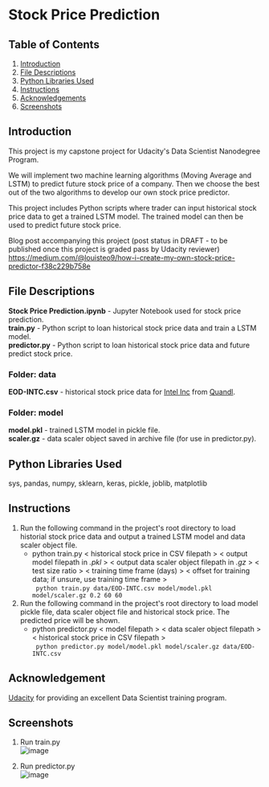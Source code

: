 # Stock Price Prediction
## Table of Contents
1. [Introduction](https://github.com/louisteo9/stock-price-prediction/blob/main/README.md#introduction)
2. [File Descriptions](https://github.com/louisteo9/stock-price-prediction/blob/main/README.md#file-descriptions)
3. [Python Libraries Used](https://github.com/louisteo9/stock-price-prediction/blob/main/README.md#python-libraries-used)
4. [Instructions](https://github.com/louisteo9/stock-price-prediction/blob/main/README.md#instructions)
5. [Acknowledgements](https://github.com/louisteo9/stock-price-prediction/blob/main/README.md#acknowledgement)
6. [Screenshots](https://github.com/louisteo9/stock-price-prediction/blob/main/README.md#screenshots)

## Introduction
This project is my capstone project for Udacity's Data Scientist Nanodegree Program.

We will implement two machine learning algorithms (Moving Average and LSTM) to predict future stock price of a company. Then we choose the best out of the two algorithms to develop our own stock price predictor.

This project includes Python scripts where trader can input historical stock price data to get a trained LSTM model. The trained model can then be used to predict future stock price.

Blog post accompanying this project (post status in DRAFT - to be published once this project is graded pass by Udacity reviewer)<br/>
https://medium.com/@louisteo9/how-i-create-my-own-stock-price-predictor-f38c229b758e

## File Descriptions
**Stock Price Prediction.ipynb** - Jupyter Notebook used for stock price prediction.<br/>
**train.py** - Python script to loan historical stock price data and train a LSTM model.<br/>
**predictor.py** - Python script to loan historical stock price data and future predict stock price.

### Folder: data
**EOD-INTC.csv** - historical stock price data for [Intel Inc](https://www.quandl.com/data/EOD/INTC-Intel-Corporation-INTC-Stock-Prices-Dividends-and-Splits) from [Quandl](https://www.quandl.com/).

### Folder: model
**model.pkl** - trained LSTM model in pickle file.<br/>
**scaler.gz** - data scaler object saved in archive file (for use in predictor.py).

## Python Libraries Used
sys, pandas, numpy, sklearn, keras, pickle, joblib, matplotlib

## Instructions
1. Run the following command in the project's root directory to load historial stock price data and output a trained LSTM model and data scaler object file.<br/>
    - python train.py < historical stock price in CSV filepath > < output model filepath in *.pkl* > < output data scaler object filepath in *.gz* > < test size ratio > < training time frame (days) > < offset for training data; if unsure, use training time frame ><br/>
      ` python train.py data/EOD-INTC.csv model/model.pkl model/scaler.gz 0.2 60 60`
2. Run the following command in the project's root directory to load model pickle file, data scaler object file and historical stock price. The predicted price will be shown.<br/>
    - python predictor.py < model filepath > < data scaler object filepath > < historical stock price in CSV filepath ><br/>
      ` python predictor.py model/model.pkl model/scaler.gz data/EOD-INTC.csv`

## Acknowledgement
[Udacity](https://www.udacity.com/) for providing an excellent Data Scientist training program.

## Screenshots
1. Run train.py<br/>
![image](https://github.com/louisteo9/stock-price-prediction/blob/main/screenshots/run%20train%20py.JPG)

2. Run predictor.py<br/>
![image](https://github.com/louisteo9/stock-price-prediction/blob/main/screenshots/run%20predictor%20py.JPG)
